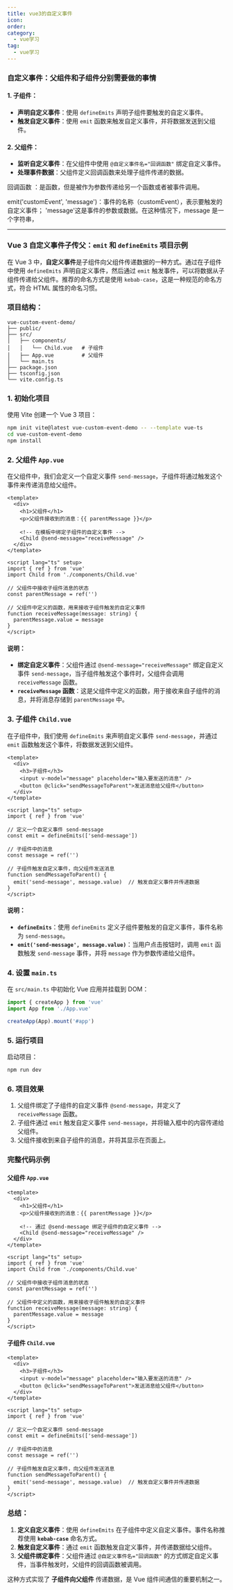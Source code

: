 ```yaml
---
title: vue3的自定义事件
icon: 
order: 
category:
  - vue学习
tag:
  - vue学习
---
```








### 自定义事件：父组件和子组件分别需要做的事情

#### 1. **子组件**：

- **声明自定义事件**：使用 `defineEmits` 声明子组件要触发的自定义事件。
- **触发自定义事件**：使用 `emit` 函数来触发自定义事件，并将数据发送到父组件。

#### 2. **父组件**：

- **监听自定义事件**：在父组件中使用 `@自定义事件名="回调函数"` 绑定自定义事件。
- **处理事件数据**：父组件定义回调函数来处理子组件传递的数据。



回调函数 ：是函数，但是被作为参数传递给另一个函数或者被事件调用。

emit('customEvent', 'message')：事件的名称（customEvent），表示要触发的自定义事件； 'message'这是事件的参数或数据。在这种情况下，message 是一个字符串，

------



### Vue 3 自定义事件子传父：`emit` 和 `defineEmits` 项目示例

在 Vue 3 中，**自定义事件**是子组件向父组件传递数据的一种方式。通过在子组件中使用 `defineEmits` 声明自定义事件，然后通过 `emit` 触发事件，可以将数据从子组件传递给父组件。推荐的命名方式是使用 `kebab-case`，这是一种规范的命名方式，符合 HTML 属性的命名习惯。

### 项目结构：
```
vue-custom-event-demo/
├── public/
├── src/
│   ├── components/
│   │   └── Child.vue   # 子组件
│   ├── App.vue         # 父组件
│   └── main.ts
├── package.json
├── tsconfig.json
└── vite.config.ts
```

### 1. 初始化项目

使用 Vite 创建一个 Vue 3 项目：

```bash
npm init vite@latest vue-custom-event-demo -- --template vue-ts
cd vue-custom-event-demo
npm install
```

### 2. 父组件 `App.vue`

在父组件中，我们会定义一个自定义事件 `send-message`，子组件将通过触发这个事件来传递消息给父组件。

```vue
<template>
  <div>
    <h1>父组件</h1>
    <p>父组件接收到的消息：{{ parentMessage }}</p>

    <!-- 在模板中绑定子组件的自定义事件 -->
    <Child @send-message="receiveMessage" />
  </div>
</template>

<script lang="ts" setup>
import { ref } from 'vue'
import Child from './components/Child.vue'

// 父组件中接收子组件消息的状态
const parentMessage = ref('')

// 父组件中定义的函数，用来接收子组件触发的自定义事件
function receiveMessage(message: string) {
  parentMessage.value = message
}
</script>
```

#### 说明：
- **绑定自定义事件**：父组件通过 `@send-message="receiveMessage"` 绑定自定义事件 `send-message`，当子组件触发这个事件时，父组件会调用 `receiveMessage` 函数。
- **`receiveMessage` 函数**：这是父组件中定义的函数，用于接收来自子组件的消息，并将消息存储到 `parentMessage` 中。

### 3. 子组件 `Child.vue`

在子组件中，我们使用 `defineEmits` 来声明自定义事件 `send-message`，并通过 `emit` 函数触发这个事件，将数据发送到父组件。

```vue
<template>
  <div>
    <h3>子组件</h3>
    <input v-model="message" placeholder="输入要发送的消息" />
    <button @click="sendMessageToParent">发送消息给父组件</button>
  </div>
</template>

<script lang="ts" setup>
import { ref } from 'vue'

// 定义一个自定义事件 send-message
const emit = defineEmits(['send-message'])

// 子组件中的消息
const message = ref('')

// 子组件触发自定义事件，向父组件发送消息
function sendMessageToParent() {
  emit('send-message', message.value)  // 触发自定义事件并传递数据
}
</script>
```

#### 说明：
- **`defineEmits`**：使用 `defineEmits` 定义子组件要触发的自定义事件，事件名称为 `send-message`。
- **`emit('send-message', message.value)`**：当用户点击按钮时，调用 `emit` 函数触发 `send-message` 事件，并将 `message` 作为参数传递给父组件。

### 4. 设置 `main.ts`

在 `src/main.ts` 中初始化 Vue 应用并挂载到 DOM：

```ts
import { createApp } from 'vue'
import App from './App.vue'

createApp(App).mount('#app')
```

### 5. 运行项目

启动项目：

```bash
npm run dev
```

### 6. 项目效果

1. 父组件绑定了子组件的自定义事件 `@send-message`，并定义了 `receiveMessage` 函数。
2. 子组件通过 `emit` 触发自定义事件 `send-message`，并将输入框中的内容传递给父组件。
3. 父组件接收到来自子组件的消息，并将其显示在页面上。

### 完整代码示例

#### **父组件 `App.vue`**

```vue
<template>
  <div>
    <h1>父组件</h1>
    <p>父组件接收到的消息：{{ parentMessage }}</p>

    <!-- 通过 @send-message 绑定子组件的自定义事件 -->
    <Child @send-message="receiveMessage" />
  </div>
</template>

<script lang="ts" setup>
import { ref } from 'vue'
import Child from './components/Child.vue'

// 父组件中接收子组件消息的状态
const parentMessage = ref('')

// 父组件中定义的函数，用来接收子组件触发的自定义事件
function receiveMessage(message: string) {
  parentMessage.value = message
}
</script>
```

#### **子组件 `Child.vue`**

```vue
<template>
  <div>
    <h3>子组件</h3>
    <input v-model="message" placeholder="输入要发送的消息" />
    <button @click="sendMessageToParent">发送消息给父组件</button>
  </div>
</template>

<script lang="ts" setup>
import { ref } from 'vue'

// 定义一个自定义事件 send-message
const emit = defineEmits(['send-message'])

// 子组件中的消息
const message = ref('')

// 子组件触发自定义事件，向父组件发送消息
function sendMessageToParent() {
  emit('send-message', message.value)  // 触发自定义事件并传递数据
}
</script>
```

### 总结：
1. **定义自定义事件**：使用 `defineEmits` 在子组件中定义自定义事件。事件名称推荐使用 **`kebab-case`** 命名方式。
2. **触发自定义事件**：通过 `emit` 函数触发自定义事件，并传递数据给父组件。
3. **父组件绑定事件**：父组件通过 `@自定义事件名="回调函数"` 的方式绑定自定义事件，当事件触发时，父组件的回调函数被调用。

这种方式实现了 **子组件向父组件** 传递数据，是 Vue 组件间通信的重要机制之一。